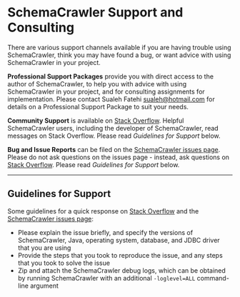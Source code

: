 # SchemaCrawler Support and Consulting

There are various support channels available if you are having trouble using SchemaCrawler, 
think you may have found a bug, or want advice with using SchemaCrawler in your project.

**Professional Support Packages** provide you with direct access to the author of 
SchemaCrawler, to help you with advice with using SchemaCrawler in your project, and for 
consulting assignments for implementation. Please contact Sualeh Fatehi <sualeh@hotmail.com> 
for details on a Professional Support Package to suit your needs.

**Community Support** is available on [Stack Overflow]. Helpful SchemaCrawler users, 
including the developer of SchemaCrawler, read messages on Stack Overflow. Please read 
*Guidelines for Support* below.

**Bug and Issue Reports** can be filed on the [SchemaCrawler issues page]. 
Please do not ask questions on the issues page - instead, ask questions on 
[Stack Overflow]. Please read *Guidelines for Support* below.

-----

## Guidelines for Support

Some guidelines for a quick response on [Stack Overflow] and the [SchemaCrawler issues page]:

- Please explain the issue briefly, and specify the versions of SchemaCrawler, Java, 
    operating system, database, and JDBC driver that you are using
- Provide the steps that you took to reproduce the issue, and any steps that you took to 
	solve the issue
- Zip and attach the SchemaCrawler debug logs, which can be obtained by running 
	SchemaCrawler with an additional `-loglevel=ALL` command-line argument


[Stack Overflow]: http://stackoverflow.com/search?q=schemacrawler+is%3Aquestion
[SchemaCrawler issues page]: https://github.com/schemacrawler/SchemaCrawler/issues

